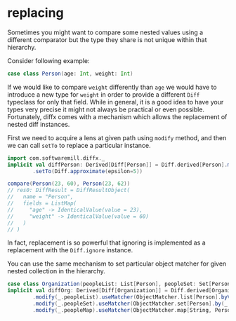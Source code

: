 # replacing

Sometimes you might want to compare some nested values using a different comparator but
the type they share is not unique within that hierarchy.

Consider following example:
```scala
case class Person(age: Int, weight: Int)
```

If we would like to compare `weight` differently than `age` we would have to introduce a new type for `weight` 
in order to provide a different `Diff` typeclass for only that field. While in general, it is a good idea to have your types 
very precise it might not always be practical or even possible. Fortunately, diffx comes with a mechanism which allows
the replacement of nested diff instances.

First we need to acquire a lens at given path using `modify` method, 
and then we can call `setTo` to replace a particular instance.

```scala
import com.softwaremill.diffx._
implicit val diffPerson: Derived[Diff[Person]] = Diff.derived[Person].modify(_.weight)
        .setTo(Diff.approximate(epsilon=5))
```

```scala
compare(Person(23, 60), Person(23, 62))
// res0: DiffResult = DiffResultObject(
//   name = "Person",
//   fields = ListMap(
//     "age" -> IdenticalValue(value = 23),
//     "weight" -> IdenticalValue(value = 60)
//   )
// )
```

In fact, replacement is so powerful that ignoring is implemented as a replacement 
with the `Diff.ignore` instance.

You can use the same mechanism to set particular object matcher for given nested collection in the hierarchy.
```scala
case class Organization(peopleList: List[Person], peopleSet: Set[Person], peopleMap: Map[String, Person])
implicit val diffOrg: Derived[Diff[Organization]] = Diff.derived[Organization]
        .modify(_.peopleList).useMatcher(ObjectMatcher.list[Person].byValue(_.age))
        .modify(_.peopleSet).useMatcher(ObjectMatcher.set[Person].by(_.age))
        .modify(_.peopleMap).useMatcher(ObjectMatcher.map[String, Person].byValue(_.age))
```